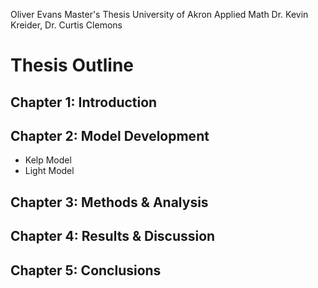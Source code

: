 Oliver Evans
Master's Thesis
University of Akron
Applied Math
Dr. Kevin Kreider, Dr. Curtis Clemons

# Thesis Outline

## Chapter 1: Introduction

## Chapter 2: Model Development

- Kelp Model
- Light Model


## Chapter 3: Methods & Analysis

## Chapter 4: Results & Discussion

## Chapter 5: Conclusions


